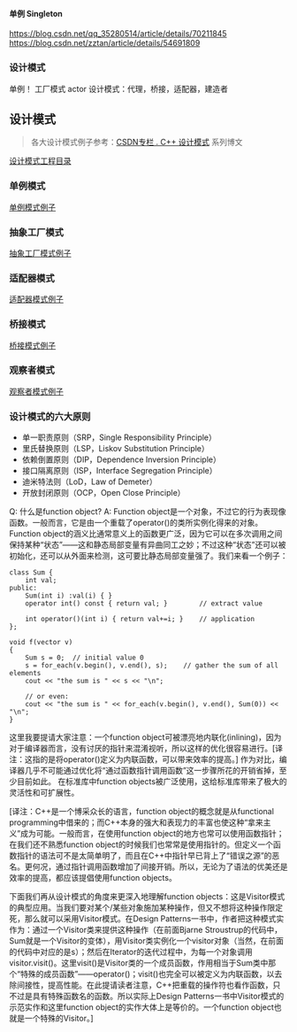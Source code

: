 #### 单例 Singleton
https://blog.csdn.net/qq_35280514/article/details/70211845
https://blog.csdn.net/zztan/article/details/54691809


### 设计模式
单例！
工厂模式
actor
设计模式：代理，桥接，适配器，建造者


## 设计模式

> 各大设计模式例子参考：[CSDN专栏 . C++ 设计模式](https://blog.csdn.net/column/details/15392.html) 系列博文

[设计模式工程目录](DesignPattern)

### 单例模式

[单例模式例子](DesignPattern/SingletonPattern)

### 抽象工厂模式

[抽象工厂模式例子](DesignPattern/AbstractFactoryPattern)

### 适配器模式

[适配器模式例子](DesignPattern/AdapterPattern)

### 桥接模式

[桥接模式例子](DesignPattern/BridgePattern)

### 观察者模式

[观察者模式例子](DesignPattern/ObserverPattern)

### 设计模式的六大原则

* 单一职责原则（SRP，Single Responsibility Principle）
* 里氏替换原则（LSP，Liskov Substitution Principle）
* 依赖倒置原则（DIP，Dependence Inversion Principle）
* 接口隔离原则（ISP，Interface Segregation Principle）
* 迪米特法则（LoD，Law of Demeter）
* 开放封闭原则（OCP，Open Close Principle）



Q: 什么是function object?
A: Function object是一个对象，不过它的行为表现像函数。一般而言，它是由一个重载了operator()的类所实例化得来的对象。
Function object的涵义比通常意义上的函数更广泛，因为它可以在多次调用之间保持某种“状态”——这和静态局部变量有异曲同工之妙；不过这种“状态”还可以被初始化，还可以从外面来检测，这可要比静态局部变量强了。我们来看一个例子：

	class Sum {
		int val;
	public:
		Sum(int i) :val(i) { }
		operator int() const { return val; }		// extract value

		int operator()(int i) { return val+=i; }	// application
	};

	void f(vector v)
	{
		Sum s = 0;	// initial value 0
		s = for_each(v.begin(), v.end(), s);	// gather the sum of all elements
		cout << "the sum is " << s << "\n";
	
		// or even:
		cout << "the sum is " << for_each(v.begin(), v.end(), Sum(0)) << "\n";
	}
 
这里我要提请大家注意：一个function object可被漂亮地内联化(inlining)，因为对于编译器而言，没有讨厌的指针来混淆视听，所以这样的优化很容易进行。[译注：这指的是将operator()定义为内联函数，可以带来效率的提高。] 作为对比，编译器几乎不可能通过优化将“通过函数指针调用函数”这一步骤所花的开销省掉，至少目前如此。
在标准库中function objects被广泛使用，这给标准库带来了极大的灵活性和可扩展性。

[译注：C++是一个博采众长的语言，function object的概念就是从functional programming中借来的；而C++本身的强大和表现力的丰富也使这种“拿来主义”成为可能。一般而言，在使用function object的地方也常可以使用函数指针；在我们还不熟悉function object的时候我们也常常是使用指针的。但定义一个函数指针的语法可不是太简单明了，而且在C++中指针早已背上了“错误之源”的恶名。更何况，通过指针调用函数增加了间接开销。所以，无论为了语法的优美还是效率的提高，都应该提倡使用function objects。

下面我们再从设计模式的角度来更深入地理解function objects：这是Visitor模式的典型应用。当我们要对某个/某些对象施加某种操作，但又不想将这种操作限定死，那么就可以采用Visitor模式。在Design Patterns一书中，作者把这种模式实作为：通过一个Visitor类来提供这种操作（在前面Bjarne Stroustrup的代码中，Sum就是一个Visitor的变体），用Visitor类实例化一个visitor对象（当然，在前面的代码中对应的是s）；然后在Iterator的迭代过程中，为每一个对象调用visitor.visit()。这里visit()是Visitor类的一个成员函数，作用相当于Sum类中那个“特殊的成员函数”——operator()；visit()也完全可以被定义为内联函数，以去除间接性，提高性能。在此提请读者注意，C++把重载的操作符也看作函数，只不过是具有特殊函数名的函数。所以实际上Design Patterns一书中Visitor模式的示范实作和这里function object的实作大体上是等价的。一个function object也就是一个特殊的Visitor。]